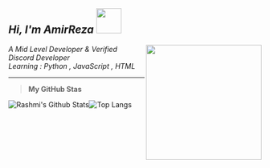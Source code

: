 <h2><em> Hi, I'm AmirReza <img src="https://cdn.discordapp.com/emojis/854285049260539914.gif?size=128&quality=lossless" width="50"></h2>
<img align='right' src="https://cdn.discordapp.com/attachments/869114893096345600/911259802364178463/Logo.png" width="230">
<p>A Mid Level Developer & Verified Discord Developer </br>Learning : 
Python , JavaScript , HTML
</em></p>

---




> **My GitHub Stas**

![Rashmi's Github Stats](https://github-readme-stats.vercel.app/api?username=Self-ar&count_private=true&show_icons=true&include_all_commits=true)![Top Langs](https://github-readme-stats.vercel.app/api/top-langs/?username=Ar-self&hide=TeX&layout=compact)
